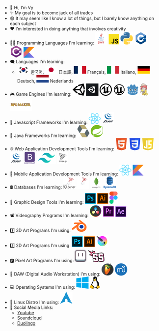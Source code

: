 - 👋 Hi, I’m Vy
- ✨ My goal is to become jack of all trades
- 😅 It may seem like I know a lot of things, but I barely know anything on each subject
- ❤️ I’m interested in doing anything that involves creativity
- 🧑‍💻 Programming Languages I'm learning:
![Java](./img/java.png) ![Javascript](./img/js.png) ![Python](./img/python.png) ![C++](./img/cpp.png) ![C#](./img/cs.png) ![Kotlin](./img/kotlin.png)
- 🗨️ Languages I'm learning:
  - <img src="./img/kr.png" width="40px" height="25px"> 한국어, <img src="./img/jp.png" width="40px" height="25px"> 日本語, <img src="./img/fr.png" width="40px" height="25px"> Français, <img src="./img/italy.png" width="40px" height="25px"> Italiano, <img src="./img/germany.png" width="40px" height="25px"> Deutsch, <img src="./img/netherlands.png" width="40px" height="25px"> Nederlands
- 🎮 Game Engines I'm learning: 
![Unity](./img/unity.png#gh-light-mode-only) ![Unity](./img/unity-dark.png#gh-dark-mode-only) ![Unreal](./img/unreal.png#gh-light-mode-only) ![Unreal](./img/unreal-dark.png#gh-dark-mode-only) ![Godot](./img/godot.png) ![Ren'py](./img/renpy.png) ![RPG Maker](./img/rpgmaker.png)
- 🧩 Javascript Frameworks I'm learning:
![React](./img/react.png) ![jQuery](./img/jquery.png)
- 🧩 Java Frameworks I'm learning: ![Hibernate](./img/hibernate.png) ![Spring](./img/spring.png)
- 🌐 Web Application Development Tools I'm learning: ![HTML5](./img/html.png) ![CSS3](./img/css.png) ![JS](./img/js-shield.png) ![jQuery](./img/jquery.png) ![Bootstrap](./img/bootstrap.png) ![Tailwind CSS](./img/tailwind.png) ![ThreeJS](./img/three.png)
- 📱 Mobile Application Development Tools I'm learning: ![React](./img/react.png) ![Kotlin](./img/kotlin.png)
- 🛢️ Databases I'm learning: ![SQLServer](./img/mssql.png#gh-light-mode-only) ![SQLServer](./img/mssql-dark.png) ![MongoDB](./img/mongo.png) ![DynamoDB](./img/dynamo.png)
- 🎨 Graphic Design Tools I'm learning:
![Photoshop](./img/ps.png) ![Illustrator](./img/ai.png) ![Figma](./img/figma.png)
- 📽️ Videography Programs I'm learning: ![Davinci Resolve](./img/davinci.png) ![Premiere Pro](./img/pr.png) ![After Effects](./img/ae.png)
- 3️⃣ 3D Art Programs I'm using: ![Blender](./img/blender.png)
- 2️⃣ 2D Art Programs I'm using: ![Photoshop](./img/ps.png) ![Illustrator](./img/ai.png) ![Krita](./img/krita.png)
- 🅿️ Pixel Art Programs I'm using: ![Aseprite](./img/aseprite.png) ![Smack Studio](./img/smack.png)
- 🎹 DAW (Digital Audio Workstation) I'm using: ![FL Studio](./img/fl.png) ![Musescore](./img/musescore.png)
- 💻 Operating Systems I'm using: ![Window](./img/window.png) ![Linux](./img/linux.png)
- 💽 Linux Distro I'm using: ![Arch](./img/arch.png)
- 🤝 Social Media Links:
  - <a href="https://www.youtube.com/channel/UC11L_9f8oYKYPPMg1KBKwkQ">Youtube</a>
  - <a href="https://soundcloud.com/just-vy">Soundcloud</a>
  - <a href="https://www.duolingo.com/profile/Just_Vy">Duolingo</a>
